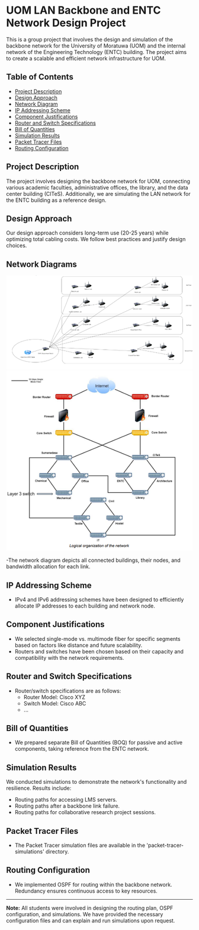 # UOM LAN Backbone and ENTC Network Design Project
 
This is a group project that involves the design and simulation of the backbone network for the University of Moratuwa (UOM) and the internal network of the Engineering Technology (ENTC) building. The project aims to create a scalable and efficient network infrastructure for UOM.

## Table of Contents

- [Project Description](#project-description)
- [Design Approach](#design-approach)
- [Network Diagram](#network-diagram)
- [IP Addressing Scheme](#ip-addressing-scheme)
- [Component Justifications](#component-justifications)
- [Router and Switch Specifications](#router-and-switch-specifications)
- [Bill of Quantities](#bill-of-quantities)
- [Simulation Results](#simulation-results)
- [Packet Tracer Files](#packet-tracer-files)
- [Routing Configuration](#routing-configuration)

## Project Description

The project involves designing the backbone network for UOM, connecting various academic faculties, administrative offices, the library, and the data center building (CITeS). Additionally, we are simulating the LAN network for the ENTC building as a reference design.

## Design Approach

Our design approach considers long-term use (20-25 years) while optimizing total cabling costs. We follow best practices and justify design choices.

## Network Diagrams

![Network Diagram - ENTC bulding ](https://github.com/madusanakcs/UOM-LAN-Backbone-and-ENTC-Network-Design-Project/blob/main/stage%202/Screenshot%202023-09-20%20012734.png)
![Network Diagram - Univercity of Moratuwa](https://github.com/madusanakcs/UOM-LAN-Backbone-and-ENTC-Network-Design-Project/blob/main/stage%202/Screenshot%202023-09-20%20012814.png)

-The network diagram depicts all connected buildings, their nodes, and bandwidth allocation for each link.

## IP Addressing Scheme

- IPv4 and IPv6 addressing schemes have been designed to efficiently allocate IP addresses to each building and network node.

## Component Justifications

- We selected single-mode vs. multimode fiber for specific segments based on factors like distance and future scalability.
- Routers and switches have been chosen based on their capacity and compatibility with the network requirements.

## Router and Switch Specifications

- Router/switch specifications are as follows:
  - Router Model: Cisco XYZ
  - Switch Model: Cisco ABC
  - ...

## Bill of Quantities

- We prepared separate Bill of Quantities (BOQ) for passive and active components, taking reference from the ENTC network.

## Simulation Results

We conducted simulations to demonstrate the network's functionality and resilience. Results include:

- Routing paths for accessing LMS servers.
- Routing paths after a backbone link failure.
- Routing paths for collaborative research project sessions.

## Packet Tracer Files

- The Packet Tracer simulation files are available in the 'packet-tracer-simulations' directory.

## Routing Configuration

- We implemented OSPF for routing within the backbone network. Redundancy ensures continuous access to key resources.

---

**Note:** All students were involved in designing the routing plan, OSPF configuration, and simulations. We have provided the necessary configuration files and can explain and run simulations upon request.




